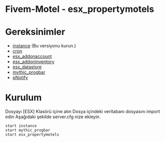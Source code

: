 # Fivem-Motel - esx_propertymotels


# Gereksinimler

+ [instance](https://github.com/ESX-Org/instance) (Bu versiyonu kurun.)
+ [cron](https://github.com/ESX-Org/cron)
+ [esx_addonaccount](https://github.com/ESX-Org/esx_addonaccount)
+ [esx_addoninventory](https://github.com/ESX-Org/esx_addoninventory)
+ [esx_datastore](https://github.com/ESX-Org/esx_datastore)
+ [mythic_progbar](https://forum.fivem.net/t/dev-resource-mythic-progress-bar/527607)
+ [pNotify](https://forum.fivem.net/t/release-pnotify-in-game-js-notifications-using-noty/20659)

# Kurulum

Dosyayı [ESX] Klasörü içine atın
Dosya içindeki veritabanı dosyasını import edin
Aşağıdaki şekilde server.cfg nize ekleyin.
```
start instance
start mythic_progbar
start esx_propertymotels
```
